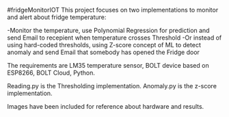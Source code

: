 #fridgeMonitorIOT
This project focuses on two implementations to monitor and alert about fridge temperature:

-Monitor the temperature, use Polynomial Regression for prediction and send Email to recepient when temperature crosses Threshold
-Or instead of using hard-coded thresholds, using Z-score concept of ML to detect anomaly and send Email that somebody has opened the Fridge door

The requirements are LM35 temperature sensor, BOLT device based on ESP8266, BOLT Cloud, Python.

Reading.py is the Thresholding implementation. Anomaly.py is the z-score implementation.

Images have been included for reference about hardware and results.
